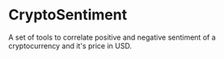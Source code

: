 # CryptoSentiment
A set of tools to correlate positive and negative sentiment of a cryptocurrency and it's price in USD. 
